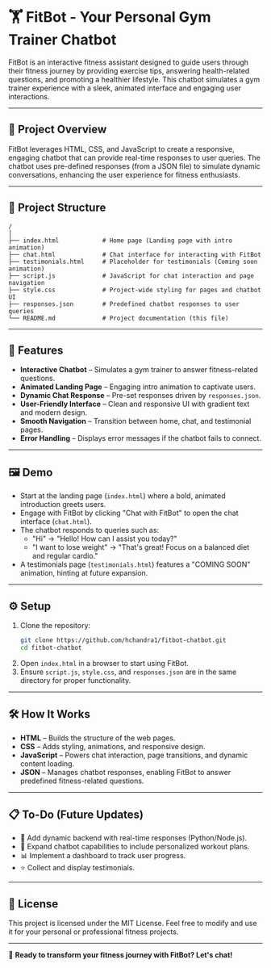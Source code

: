 # 🏋️ FitBot - Your Personal Gym Trainer Chatbot

FitBot is an interactive fitness assistant designed to guide users through their fitness journey by providing exercise tips, answering health-related questions, and promoting a healthier lifestyle. This chatbot simulates a gym trainer experience with a sleek, animated interface and engaging user interactions.

---

## 🚀 Project Overview

FitBot leverages HTML, CSS, and JavaScript to create a responsive, engaging chatbot that can provide real-time responses to user queries. The chatbot uses pre-defined responses (from a JSON file) to simulate dynamic conversations, enhancing the user experience for fitness enthusiasts.

---

## 📂 Project Structure
```
/
│
├── index.html            # Home page (Landing page with intro animation)
├── chat.html             # Chat interface for interacting with FitBot
├── testimonials.html     # Placeholder for testimonials (Coming soon animation)
├── script.js             # JavaScript for chat interaction and page navigation
├── style.css             # Project-wide styling for pages and chatbot UI
├── responses.json        # Predefined chatbot responses to user queries
└── README.md             # Project documentation (this file)
```
---

## 🌟 Features
- **Interactive Chatbot** – Simulates a gym trainer to answer fitness-related questions.
- **Animated Landing Page** – Engaging intro animation to captivate users.
- **Dynamic Chat Response** – Pre-set responses driven by `responses.json`.
- **User-Friendly Interface** – Clean and responsive UI with gradient text and modern design.
- **Smooth Navigation** – Transition between home, chat, and testimonial pages.
- **Error Handling** – Displays error messages if the chatbot fails to connect.

---

## 🖼️ Demo
- Start at the landing page (`index.html`) where a bold, animated introduction greets users.
- Engage with FitBot by clicking "Chat with FitBot" to open the chat interface (`chat.html`).
- The chatbot responds to queries such as:
  - "Hi" → "Hello! How can I assist you today?"
  - "I want to lose weight" → "That's great! Focus on a balanced diet and regular cardio."
- A testimonials page (`testimonials.html`) features a "COMING SOON" animation, hinting at future expansion.

---

## ⚙️ Setup
1. Clone the repository:
   ```bash
   git clone https://github.com/hchandra1/fitbot-chatbot.git
   cd fitbot-chatbot
   ```
2. Open `index.html` in a browser to start using FitBot.  
3. Ensure `script.js`, `style.css`, and `responses.json` are in the same directory for proper functionality.

---

## 🛠️ How It Works
- **HTML** – Builds the structure of the web pages.
- **CSS** – Adds styling, animations, and responsive design.
- **JavaScript** – Powers chat interaction, page transitions, and dynamic content loading.
- **JSON** – Manages chatbot responses, enabling FitBot to answer predefined fitness-related questions.

---

## 📋 To-Do (Future Updates)
- 🔄 Add dynamic backend with real-time responses (Python/Node.js).
- 💬 Expand chatbot capabilities to include personalized workout plans.
- 📊 Implement a dashboard to track user progress.
- ⭐ Collect and display testimonials.

---

## 📜 License
This project is licensed under the MIT License. Feel free to modify and use it for your personal or professional fitness projects.

---

🎯 **Ready to transform your fitness journey with FitBot? Let's chat!**
